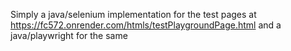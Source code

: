 Simply a java/selenium implementation for the 
test pages at https://fc572.onrender.com/htmls/testPlaygroundPage.html
and a java/playwright for the same

